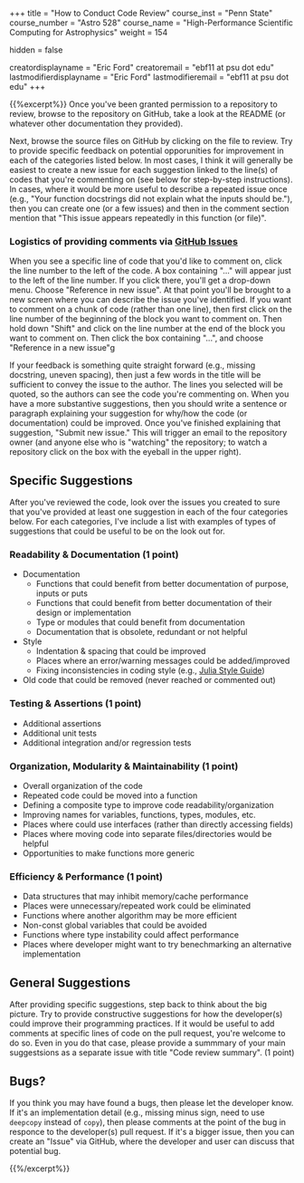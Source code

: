 +++
title = "How to Conduct Code Review"
course_inst = "Penn State"
course_number = "Astro 528"
course_name = "High-Performance Scientific Computing for Astrophysics"
weight = 154

hidden = false

creatordisplayname = "Eric Ford"
creatoremail = "ebf11 at psu dot edu"
lastmodifierdisplayname = "Eric Ford"
lastmodifieremail = "ebf11 at psu dot edu"
+++

{{%excerpt%}}
Once you've been granted permission to a repository to review, browse to the repository on GitHub, take a look at the README (or whatever other documentation they provided).

Next, browse the source files on GitHub by clicking on the file to review.  Try to provide specific feedback on potential opporunities for improvement in each of the categories listed below.  In most cases, I think it will generally be easiest to create a new issue for each suggestion linked to the line(s) of codes that you're commenting on (see below for step-by-step instructions).  In cases, where it would be more useful to describe a repeated issue once (e.g., "Your function docstrings did not explain what the inputs should be."), then you can create one (or a few issues) and then in the comment section mention that "This issue appears repeatedly in this function (or file)".

### Logistics of providing comments via [GitHub Issues](https://guides.github.com/features/issues/)

When you see a specific line of code that you'd like to comment on, click the line number to the left of the code.  A box containing "..." will appear just to the left of the line number.  If you click there, you'll get a drop-down menu.  Choose "Reference in new issue".  At that point you'll be brought to a new screen where you can describe the issue you've identified.
If you want to comment on a chunk of code (rather than one line), then first click on the line number of the beginning of the block you want to comment on.  Then hold down "Shift" and click on the line number at the end of the block you want to comment on.  Then click the box containing "...", and choose "Reference in a new issue"g

If your feedback is something quite straight forward (e.g., missing docstring, uneven spacing), then just a few words in the title will be sufficient to convey the issue to the author.  The lines you selected will be quoted, so the authors can see the code you're commenting on.
When you have a more substantive suggestions, then you should write a sentence or paragraph explaining your suggestion for why/how the code (or documentation) could be improved.  Once you've finished explaining that suggestion, "Submit new issue."  This will trigger an email to the repository owner (and anyone else who is "watching" the repository; to watch a repository click on the box with the eyeball in the upper right).


## Specific Suggestions

After you've reviewed the code, look over the issues you created to sure that you've provided at least one suggestion in each of the four categories below.  For each categories, I've include a list with examples of types of suggestions that could be useful to be on the look out for.

### Readability & Documentation (1 point)
- Documentation
   - Functions that could benefit from better documentation of purpose, inputs or puts
   - Functions that could benefit from better documentation of their design or implementation
   - Type or modules that could benefit from documentation
   - Documentation that is obsolete, redundant or not helpful
- Style
   - Indentation & spacing that could be improved
   - Places where an error/warning messages could be added/improved
   - Fixing inconsistencies in coding style (e.g., [Julia Style Guide](https://docs.julialang.org/en/v1/manual/style-guide/index.html))
- Old code that could be removed (never reached or commented out)

### Testing & Assertions (1 point)
- Additional assertions
- Additional unit tests
- Additional integration and/or regression tests

### Organization, Modularity & Maintainability (1 point)
- Overall organization of the code
- Repeated code could be moved into a function
- Defining a composite type to improve code readability/organization
- Improving names for variables, functions, types, modules, etc.
- Places where could use interfaces (rather than directly accessing fields)
- Places where moving code into separate files/directories would be helpful
- Opportunities to make functions more generic

### Efficiency & Performance (1 point)
- Data structures that may inhibit memory/cache performance
- Places were unnecessary/repeated work could be eliminated
- Functions where another algorithm may be more efficient
- Non-const global variables that could be avoided
- Functions where type instability could affect performance
- Places where developer might want to try benechmarking an alternative implementation

## General Suggestions

After providing specific suggestions, step back to think about the big picture.  Try to provide constructive suggestions for how the developer(s) could improve their programming practices.  If it would be useful to add comments at specific lines of code on the pull request, you're welcome to do so.  Even in you do that case, please provide a summmary of your main suggestsions as a separate issue with title "Code review summary".  (1 point)

## Bugs?
If you think you may have found a bugs, then please let the developer know.
If it's an implementation detail (e.g., missing minus sign, need to use `deepcopy` instead of `copy`), then please comments at the point of the bug in responce to the developer(s) pull request.
If it's a bigger issue, then you can create an "Issue" via GitHub, where the developer and user can discuss that potential bug.

{{%/excerpt%}}
